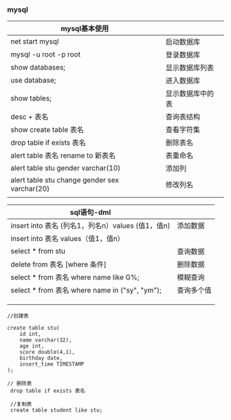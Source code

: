### mysql

| mysql基本使用                                 |                  |
| --------------------------------------------- | ---------------- |
| net start mysql                               | 启动数据库       |
| mysql -u root -p root                         | 登录数据库       |
| show databases;                               | 显示数据库列表   |
| use database;                                 | 进入数据库       |
| show tables;                                  | 显示数据库中的表 |
| desc + 表名                                   | 查询表结构       |
| show create table 表名                        | 查看字符集       |
| drop table if exists 表名                     | 删除表名         |
| alert table 表名 rename to 新表名             | 表重命名         |
| alert table stu gender varchar(10)            | 添加列           |
| alert table stu change gender sex varchar(20) | 修改列名         |
|                                               |                  |

| sql语句-dml                                       |            |
| ------------------------------------------------- | ---------- |
| insert into 表名 (列名1，列名n）values (值1，值n) | 添加数据   |
| insert into 表名 values（值1，值n）               |            |
| select * from stu                                 | 查询数据   |
| delete from 表名 [where 条件]                     | 删除数据   |
| select * from 表名 where name like G%;            | 模糊查询   |
| select * from  表名 where name in ("sy", "ym");   | 查询多个值 |
|                                                   |            |
|                                                   |            |
|                                                   |            |

```mysql
//创建表

create table stu(
	id int,
	name varchar(32),
	age int,
	score double(4,1),
	birthday date,
	insert_time TIMESTAMP
);

// 删除表
 drop table if exists 表名
 
 //复制表
 create table student like stu;
```


